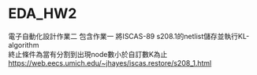 # EDA_HW2
電子自動化設計作業二 包含作業一
將ISCAS-89 s208.1的netlist儲存並執行KL-algorithm  
終止條件為當有分割到出現node數小於自訂數K為止  
https://web.eecs.umich.edu/~jhayes/iscas.restore/s208_1.html
